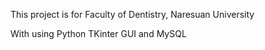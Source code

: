 This project is for Faculty of Dentistry, Naresuan University

With using Python TKinter GUI and MySQL
